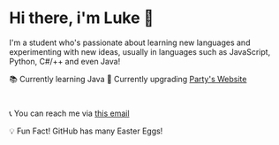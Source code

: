 # Hi there, i'm **Luke** 👋

I'm a student who's passionate about learning new languages and experimenting with new ideas, usually in languages such as JavaScript, Python, C#/++ and even Java!

📚 Currently learning Java
🔧 Currently upgrading [Party's Website](getparty.ml)
#
📞 You can reach me via [this email](g.teamfw@gmail.com)

💡 Fun Fact!
GitHub has many Easter Eggs!
